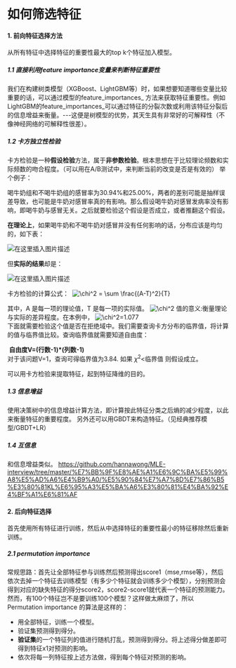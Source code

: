 # 如何筛选特征

#### 1. 前向特征选择方法

从所有特征中选择特征的重要性最大的top k个特征加入模型。

##### 1.1 直接利用feature importance变量来判断特征重要性
我们在构建树类模型（XGBoost、LightGBM等）时，如果想要知道哪些变量比较重要的话，可以通过模型的feature\_importances\_ 方法来获取特征重要性。例如LightGBM的feature\_importances\_可以通过特征的分裂次数或利用该特征分裂后的信息增益来衡量。---这便是树模型的优势，其天生具有非常好的可解释性（不像神经网络的可解释性很差）。

##### 1.2 卡方独立性检验
卡方检验是一种**假设检验**方法，属于**非参数检验**。根本思想在于比较理论频数和实际频数的吻合程度。（可以用在A/B测试中，来判断当前的改变是否是有效的）
举个例子：

喝牛奶组和不喝牛奶组的感冒率为30.94%和25.00%，两者的差别可能是抽样误差导致，也可能是牛奶对感冒率真的有影响。那么假设喝牛奶对感冒发病率没有影响，即喝牛奶与感冒无关。之后就要检验这个假设是否成立，或者推翻这个假设。

**在理论上**，如果喝牛奶和不喝牛奶对感冒并没有任何影响的话，分布应该是均匀的，如下表：

![在这里插入图片描述](https://img-blog.csdnimg.cn/20210221162719575.png?x-oss-process=image/watermark,type_ZmFuZ3poZW5naGVpdGk,shadow_10,text_aHR0cHM6Ly9ibG9nLmNzZG4ubmV0L3dlaXhpbl80MTMzMjAwOQ==,size_16,color_FFFFFF,t_70)

但**实际的结果**却是：

![在这里插入图片描述](https://img-blog.csdnimg.cn/20210221162835203.png?x-oss-process=image/watermark,type_ZmFuZ3poZW5naGVpdGk,shadow_10,text_aHR0cHM6Ly9ibG9nLmNzZG4ubmV0L3dlaXhpbl80MTMzMjAwOQ==,size_16,color_FFFFFF,t_70)



卡方检验的计算公式：
​                                                                           ![\chi^2 = \sum \frac{(A-T)^2}{T}](https://www.zhihu.com/equation?tex=%5Cchi%5E2%20%3D%20%5Csum%20%5Cfrac%7B(A-T)%5E2%7D%7BT%7D)  



其中，A 是每一项的理论值，T 是每一项的实际值。 ![\chi^2](https://www.zhihu.com/equation?tex=%5Cchi%5E2)  值的意义:衡量理论与实际的差异程度。在本例中， ![\chi^2=1.077](https://www.zhihu.com/equation?tex=%5Cchi%5E2%3D1.077)  
下面就需要检验这个值是否在拒绝域中。我们需要查询卡方分布的临界值，将计算的值与临界值比较。查询临界值就需要知道自由度：       

​                                                                         **自由度V=(行数-1)*(列数-1)**             
对于该问题V=1，查询可得临界值为3.84.
如果  $\chi^2$<临界值 则假设成立。

可以用卡方检验来提取特征，起到特征降维的目的。

##### 1.3 信息增益
使用决策树中的信息增益计算方法，即计算按此特征分类之后熵的减少程度，以此来衡量特征的重要程度。
另外还可以用GBDT来构造特征。（见经典推荐模型/GBDT+LR）

##### 1.4 互信息
和信息增益类似。
https://github.com/hannawong/MLE-interview/tree/master/%E7%BB%9F%E8%AE%A1%E6%9C%BA%E5%99%A8%E5%AD%A6%E4%B9%A0/%E5%90%84%E7%A7%8D%E7%86%B5%E3%80%81KL%E6%95%A3%E5%BA%A6%E3%80%81%E4%BA%92%E4%BF%A1%E6%81%AF

#### 2. 后向特征选择
首先使用所有特征进行训练，然后从中选择特征的重要性最小的特征移除然后重新训练。

##### 2.1 permutation importance
常规思路：首先让全部特征参与训练然后预测得出score1（mse,rmse等），然后依次去掉一个特征去训练模型（有多少个特征就会训练多少个模型），分别预测会得到对应的缺失特征的得分score2，score2-score1就代表一个特征的预测能力。然而，有100个特征岂不是要训练100个模型？这样做太麻烦了，所以Permutation importance 的算法是这样的：

- 用全部特征，训练一个模型。
- 验证集预测得到得分。
- **验证集**的一个特征列的值进行随机打乱，预测得到得分。将上述得分做差即可得到特征x1对预测的影响。
- 依次将每一列特征按上述方法做，得到每个特征对预测的影响。



